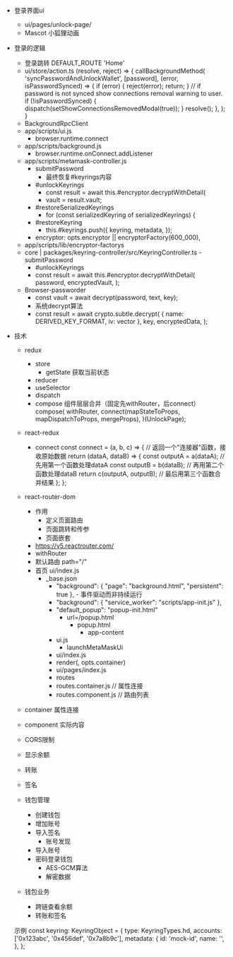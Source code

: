 - 登录界面ui 
	- ui/pages/unlock-page/
	- Mascot 小狐狸动画
- 登录的逻辑
	- 登录跳转 DEFAULT_ROUTE  'Home'
	- ui/store/action.ts
		(resolve, reject) => {
      		callBackgroundMethod(
        		'syncPasswordAndUnlockWallet',
       		 [password],
       		 (error, isPasswordSynced) => {
       		   if (error) {
       		     	reject(error);
       		     	return;
        		  }
        		  // if password is not synced show connections removal warning to user.
       		   if (!isPasswordSynced) {
        		    dispatch(setShowConnectionsRemovedModal(true));
       		   }
       		   resolve();
      		  },
    		  );
  		  }
  	- BackgroundRpcClient
  	- app/scripts/ui.js
  		- browser.runtime.connect
  	- app/scripts/background.js
  		- browser.runtime.onConnect.addListener
  	- app/scripts/metamask-controller.js
  		- submitPassword
			- 最终恢复#keyrings内容
		- #unlockKeyrings
			- const result = await this.#encryptor.decryptWithDetail(
			- vault = result.vault;
		- #restoreSerializedKeyrings
			- for (const serializedKeyring of serializedKeyrings) {
		- #restoreKeyring
			- this.#keyrings.push({
				keyring,
				metadata,
			 });
  		- encryptor: opts.encryptor || encryptorFactory(600_000),
	- app/scripts/lib/encryptor-factorys
  	- core | packages/keyring-controller/src/KeyringController.ts - submitPassword
  		- #unlockKeyrings
  		- const result = await this.#encryptor.decryptWithDetail(
            password,
            encryptedVault,
          );
     - Browser-passworder 
     	- const vault = await decrypt(password, text, key);
     	- 系统decrypt算法
     	- const result = await crypto.subtle.decrypt(
     		 { name: DERIVED_KEY_FORMAT, iv: vector },
     		 	key,
      			encryptedData,
   			 );
- 技术
	- redux
		- store
			- getState 获取当前状态
		- reducer
		- useSelector
		- dispatch
		- compose
			组件层层合并（固定先withRouter，后connect）
				compose(
  					withRouter,
  					connect(mapStateToProps, mapDispatchToProps, mergeProps),
				)(UnlockPage);
	- react-redux
		- connect
			const connect = (a, b, c) => {
  				// 返回一个"连接器"函数，接收原始数据
  				return (dataA, dataB) => {
    				const outputA = a(dataA); // 先用第一个函数处理dataA
    				const outputB = b(dataB); // 再用第二个函数处理dataB
    				return c(outputA, outputB); // 最后用第三个函数合并结果
  				};
			};
	- react-router-dom 
		- 作用
			- 定义页面路由
			- 页面跳转和传参
			- 页面嵌套
		- https://v5.reactrouter.com/
		- withRouter
		- 默认路由 path="/"
		- 首页 ui/index.js
			- _base.json
				- "background": {
    				"page": "background.html",
    				"persistent": true
  					},
  						- 事件驱动而非持续运行
  				- "background": {
    					"service_worker": "scripts/app-init.js"
  					},
				- "default_popup": "popup-init.html"
					- url=/popup.html
						- popup.html    
							- app-content
				- ui.js
					- launchMetaMaskUi	
				- ui/index.js
				- render(<Root store={store} />, opts.container)
				- ui/pages/index.js
				- routes
				- routes.container.js // 属性连接
				- routes.component.js // 路由列表
	- container 属性连接
	- component 实际内容

	- CORS限制
	- 显示余额
	- 转账
	- 签名
	
	- 钱包管理
		- 创建钱包
		- 增加账号
		- 导入签名
			- 账号发现
		- 导入账号
		- 密码登录钱包
			- AES-GCM算法
			- 解密数据
	- 钱包业务
		- 跨链查看余额
		- 转账和签名
	
	示例
	const keyring: KeyringObject = {
      type: KeyringTypes.hd,
      accounts: ['0x123abc', '0x456def', '0x7a8b9c'],
      metadata: {
        id: 'mock-id',
        name: '',
      },
    };
	
	